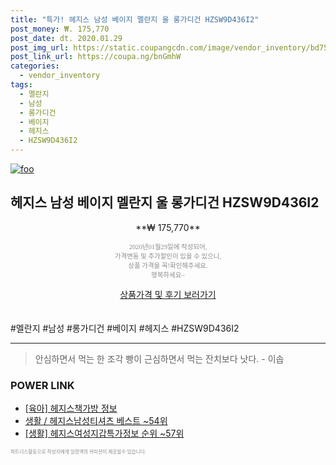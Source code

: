```yaml
--- 
title: "특가! 헤지스 남성 베이지 멜란지 울 롱가디건 HZSW9D436I2" 
post_money: ₩. 175,770 
post_date: dt. 2020.01.29 
post_img_url: https://static.coupangcdn.com/image/vendor_inventory/bd75/24932a8ddae0f0b90fcf41acb3eaea44461a52c0cccbf164930649f3fcc4.jpg 
post_link_url: https://coupa.ng/bnGmhW 
categories: 
  - vendor_inventory 
tags: 
  - 멜란지 
  - 남성 
  - 롱가디건 
  - 베이지 
  - 헤지스 
  - HZSW9D436I2 
--- 
```

[![foo](https://static.coupangcdn.com/image/vendor_inventory/bd75/24932a8ddae0f0b90fcf41acb3eaea44461a52c0cccbf164930649f3fcc4.jpg)](https://coupa.ng/bnGmhW) 

## 헤지스 남성 베이지 멜란지 울 롱가디건 HZSW9D436I2 
<p style="text-align: center;">**₩ 175,770**</p> 
<p style="text-align: center;"><span style="color: #898c8f; font-family: Georgia,Times,serif; font-size: 0.75em;">2020년01월29일에 작성되어, <br>가격변동 및 추가할인이 있을 수 있으니,<br> 상품 가격을 꼭!확인해주세요.<br>행복하세요~</span> 
</p>	 
<div markdown="0" style="text-align: center;"><a href="https://coupa.ng/bnGmhW" class="btn btn--success">상품가격 및 후기 보러가기</a></div> 
<br><br> 
  #멜란지 #남성 #롱가디건 #베이지 #헤지스 #HZSW9D436I2 
<hr> 

> 안심하면서 먹는 한 조각 빵이 근심하면서 먹는 잔치보다 낫다. - 이솝 


### POWER LINK

* <a href="https://blog.naver.com/fasyy4321/221760525151" target="_blank"> [육아] 헤지스책가방 정보 </a>
* <a href="https://blog.naver.com/santokki14/221785746558" target="_blank">생활 / 헤지스남성티셔츠 베스트 ~54위</a>
* <a href="https://blog.naver.com/sakai111/221774898107" target="_blank"> [생활] 헤지스여성지갑특가정보 순위 ~57위</a>

<span style="color: #898c8f; font-family: Georgia,Times,serif; font-size: 0.55em;">파트너스활동으로 작성자에게 일정액의 커미션이 제공될수 있습니다.</span> 
